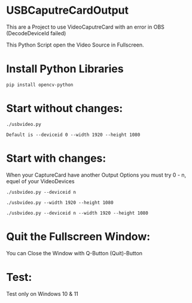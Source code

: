# USBCaputreCardOutput
This are a Project to use VideoCaputreCard with an error in OBS (DecodeDeviceId failed)

This Python Script open the Video Source in Fullscreen.

# Install Python Libraries

```
pip install opencv-python
```

# Start without changes:

```
./usbvideo.py
```

```
Default is --deviceid 0 --width 1920 --height 1080
```
# Start with changes:

When your CaptureCard have another Output Options you must try 0 - n, equel of your VideoDevices

```
./usbvideo.py --deviceid n
```
```
./usbvideo.py --width 1920 --height 1080
```
```
./usbvideo.py --deviceid n --width 1920 --height 1080
```

# Quit the Fullscreen Window:
You can Close the Window with Q-Button (Quit)-Button


# Test:

Test only on Windows 10 & 11
